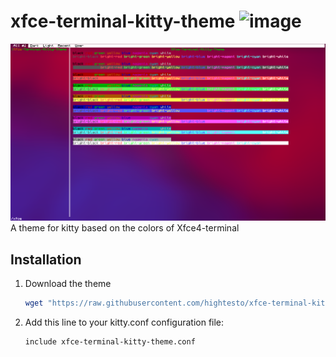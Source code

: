 # xfce-terminal-kitty-theme ![image](https://github.com/user-attachments/assets/beab7b2d-4312-442a-add8-3c56448e5500)
![2025-07-06-21%3A11%3A51-screenshot.png](https://raw.githubusercontent.com/hightesto/xfce-terminal-kitty-theme/refs/heads/main/2025-07-06-21%3A11%3A51-screenshot.png)
A theme for kitty based on the colors of Xfce4-terminal

## Installation

1. Download the theme
      ```bash
      wget "https://raw.githubusercontent.com/hightesto/xfce-terminal-kitty-theme/master/themes/xfce-terminal-kitty-theme.conf" -P ~/.config/kitty/
      ```

2. Add this line to your kitty.conf configuration file:

    ```
    include xfce-terminal-kitty-theme.conf
    ```
